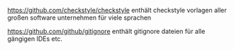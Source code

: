 https://github.com/checkstyle/checkstyle
enthält checkstyle vorlagen aller großen software unternehmen für viele sprachen

https://github.com/github/gitignore
enthält gitignore dateien für alle gängigen IDEs etc.